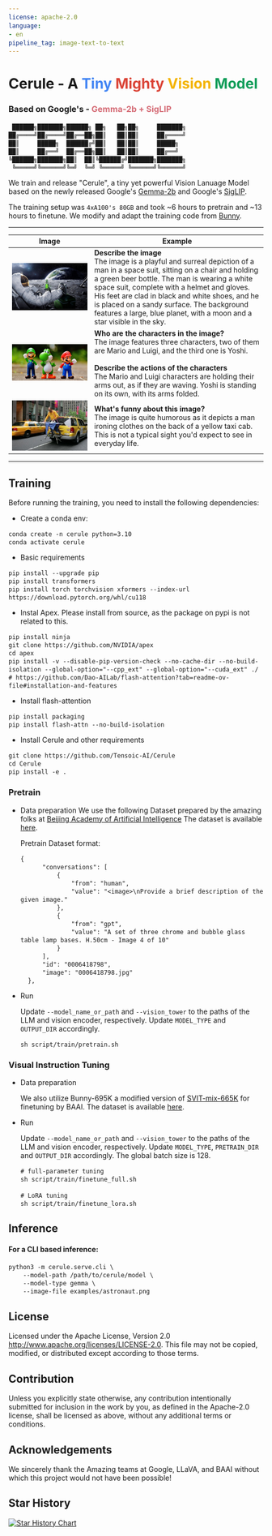```yaml
---
license: apache-2.0
language:
- en
pipeline_tag: image-text-to-text
---
```


# Cerule - A <span style="color: #4285F4;">Tiny</span> <span style="color: #DB4437;">Mighty</span> <span style="color: #F4B400;">Vision</span> <span style="color: #0F9D58;">Model</span>
### Based on Google's - <span style="color: #D56c76;">Gemma-2b + SigLIP</span>



```
 ██████╗███████╗██████╗ ██╗   ██╗██╗     ███████╗
██╔════╝██╔════╝██╔══██╗██║   ██║██║     ██╔════╝
██║     █████╗  ██████╔╝██║   ██║██║     █████╗  
██║     ██╔══╝  ██╔══██╗██║   ██║██║     ██╔══╝  
╚██████╗███████╗██║  ██║╚██████╔╝███████╗███████╗
 ╚═════╝╚══════╝╚═╝  ╚═╝ ╚═════╝ ╚══════╝╚══════╝                                                               
 ```                                                               


                        


We train and release "Cerule", a tiny yet powerful Vision Lanuage Model based on the newly released Google's [Gemma-2b](https://huggingface.co/google/gemma-2b) and Google's [SigLIP](https://huggingface.co/google/siglip-so400m-patch14-384). 


The training setup was `4xA100's 80GB` and took ~6 hours to pretrain and ~13 hours to finetune. We modify and adapt the training code from [Bunny](https://github.com/BAAI-DCAI/Bunny). 

---
| Image | Example |
|-------|---------|
| ![astronaut](examples/astronaut.png) | **Describe the image**<br>The image is a playful and surreal depiction of a man in a space suit, sitting on a chair and holding a green beer bottle. The man is wearing a white space suit, complete with a helmet and gloves. His feet are clad in black and white shoes, and he is placed on a sandy surface. The background features a large, blue planet, with a moon and a star visible in the sky. |
| ![mario](examples/mario.png) | **Who are the characters in the image?**<br>The image features three characters, two of them are Mario and Luigi, and the third one is Yoshi.<br><br>**Describe the actions of the characters**<br>The Mario and Luigi characters are holding their arms out, as if they are waving. Yoshi is standing on its own, with its arms folded. |
| ![extreme_ironing](examples/extreme_ironing.jpg) | **What's funny about this image?**<br>The image is quite humorous as it depicts a man ironing clothes on the back of a yellow taxi cab. This is not a typical sight you'd expect to see in everyday life. |
---


## Training

Before running the training, you need to install the following dependencies:

* Create a conda env:
```
conda create -n cerule python=3.10
conda activate cerule
```
* Basic requirements
```
pip install --upgrade pip
pip install transformers
pip install torch torchvision xformers --index-url https://download.pytorch.org/whl/cu118
```

* Instal Apex. Please install from source, as the package on pypi is not related to this.
```
pip install ninja
git clone https://github.com/NVIDIA/apex
cd apex
pip install -v --disable-pip-version-check --no-cache-dir --no-build-isolation --global-option="--cpp_ext" --global-option="--cuda_ext" ./
# https://github.com/Dao-AILab/flash-attention?tab=readme-ov-file#installation-and-features
```
* Install flash-attention
```
pip install packaging
pip install flash-attn --no-build-isolation
```
* Install Cerule and other requirements
```
git clone https://github.com/Tensoic-AI/Cerule
cd Cerule
pip install -e .
```

### Pretrain

* Data preparation
  We use the following Dataset prepared by the amazing folks at [Beijing Academy of Artificial Intelligence](https://huggingface.co/BAAI)
  The dataset is available [here](https://www.modelscope.cn/datasets/BoyaWu10/Bunny-v1.0-data).

  Pretrain Dataset format:
  ```
  {
        "conversations": [
            {
                "from": "human",
                "value": "<image>\nProvide a brief description of the given image."
            },
            {
                "from": "gpt",
                "value": "A set of three chrome and bubble glass table lamp bases. H.50cm - Image 4 of 10"
            }
        ],
        "id": "0006418798",
        "image": "0006418798.jpg"
    },
  ```

* Run

  Update `--model_name_or_path` and `--vision_tower` to the paths of the LLM and vision encoder, respectively. Update `MODEL_TYPE` and `OUTPUT_DIR` accordingly.

  ```shell
  sh script/train/pretrain.sh
  ```

### Visual Instruction Tuning

* Data preparation

  We also utilize Bunny-695K a modified version of [SVIT-mix-665K](https://arxiv.org/abs/2307.04087) for finetuning by BAAI.
  The dataset is available [here](https://www.modelscope.cn/datasets/BoyaWu10/Bunny-v1.0-data).

* Run

  Update `--model_name_or_path` and `--vision_tower` to the paths of the LLM and vision encoder, respectively. Update `MODEL_TYPE`, `PRETRAIN_DIR` and `OUTPUT_DIR` accordingly. The global batch size is 128.
  
  ```shell
  # full-parameter tuning
  sh script/train/finetune_full.sh
  
  # LoRA tuning
  sh script/train/finetune_lora.sh
  ```


## Inference
#### For a CLI based inference:
```
python3 -m cerule.serve.cli \
	--model-path /path/to/cerule/model \
	--model-type gemma \
	--image-file examples/astronaut.png
```

## License
Licensed under the Apache License, Version 2.0 http://www.apache.org/licenses/LICENSE-2.0. This file may not be copied, modified, or distributed except according to those terms.

## Contribution
Unless you explicitly state otherwise, any contribution intentionally submitted for inclusion in the work by you, as defined in the Apache-2.0 license, shall be licensed as above, without any additional terms or conditions.

## Acknowledgements
We sincerely thank the Amazing teams at Google, LLaVA, and BAAI without which this project would not have been possible!

## Star History

<a href="https://star-history.com/#tensoic/Cerule&Date">
 <picture>
   <source media="(prefers-color-scheme: dark)" srcset="https://api.star-history.com/svg?repos=tensoic/Cerule&type=Date&theme=dark" />
   <source media="(prefers-color-scheme: light)" srcset="https://api.star-history.com/svg?repos=tensoic/Cerule&type=Date" />
   <img alt="Star History Chart" src="https://api.star-history.com/svg?repos=tensoic/Cerule&type=Date" />
 </picture>
</a>






